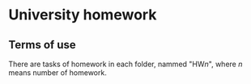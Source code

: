 # University homework
## Terms of use
There are tasks of homework in each folder, nammed "HW*n*", where *n* means number of homework. 
